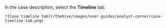 In the case description, select the **Timeline** tab.

    ![Case timeline tab](/thehive/images/user-guides/analyst-corner/case-timeline-tab.png)